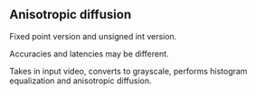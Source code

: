 ## Anisotropic diffusion

Fixed point version and unsigned int version.

Accuracies and latencies may be different.

Takes in input video, converts to grayscale, performs histogram equalization and anisotropic diffusion.


